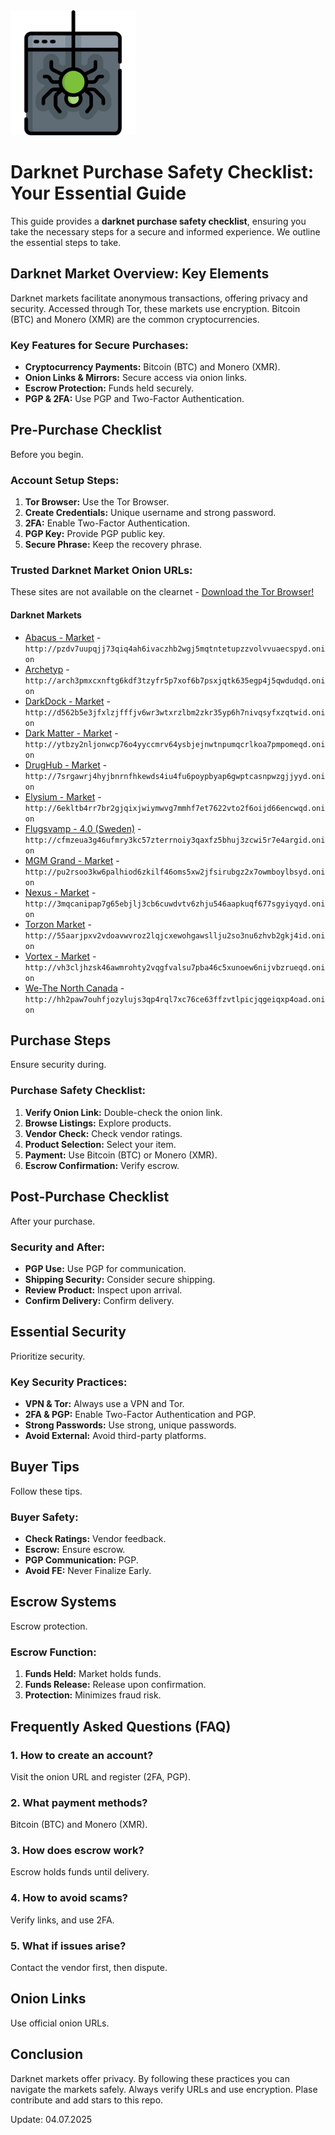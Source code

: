 <img src="/asset/short.webp" width="200">

# Darknet Purchase Safety Checklist: Your Essential Guide

This guide provides a **darknet purchase safety checklist**, ensuring you take the necessary steps for a secure and informed experience.  We outline the essential steps to take.

## Darknet Market Overview: Key Elements

Darknet markets facilitate anonymous transactions, offering privacy and security. Accessed through Tor, these markets use encryption. Bitcoin (BTC) and Monero (XMR) are the common cryptocurrencies.

### Key Features for Secure Purchases:

*   **Cryptocurrency Payments:** Bitcoin (BTC) and Monero (XMR).
*   **Onion Links & Mirrors:** Secure access via onion links.
*   **Escrow Protection:**  Funds held securely.
*   **PGP & 2FA:**  Use PGP and Two-Factor Authentication.

## Pre-Purchase Checklist

Before you begin.

### Account Setup Steps:

1.  **Tor Browser:** Use the Tor Browser.
2.  **Create Credentials:** Unique username and strong password.
3.  **2FA:** Enable Two-Factor Authentication.
4.  **PGP Key:** Provide PGP public key.
5.  **Secure Phrase:**  Keep the recovery phrase.

### Trusted Darknet Market Onion URLs:
These sites are not available on the clearnet - [Download the Tor Browser!](https://www.torproject.org/download/)

#### Darknet Markets

*   [Abacus - Market](http://pzdv7uupqjj73qiq4ah6ivaczhb2wgj5mqtntetupzzvolvvuaecspyd.onion) - `http://pzdv7uupqjj73qiq4ah6ivaczhb2wgj5mqtntetupzzvolvvuaecspyd.onion`
*   [Archetyp](@archetyp) - `http://arch3pmxcxnftg6kdf3tzyfr5p7xof6b7psxjqtk635egp4j5qwdudqd.onion`
*   [DarkDock - Market](http://d562b5e3jfxlzjfffjv6wr3wtxrzlbm2zkr35yp6h7nivqsyfxzqtwid.onion) - `http://d562b5e3jfxlzjfffjv6wr3wtxrzlbm2zkr35yp6h7nivqsyfxzqtwid.onion`
*   [Dark Matter - Market](http://ytbzy2nljonwcp76o4yyccmrv64ysbjejnwtnpumqcrlkoa7pmpomeqd.onion) - `http://ytbzy2nljonwcp76o4yyccmrv64ysbjejnwtnpumqcrlkoa7pmpomeqd.onion`
*   [DrugHub - Market](http://7srgawrj4hyjbnrnfhkewds4iu4fu6poypbyap6gwptcasnpwzgjjyyd.onion) - `http://7srgawrj4hyjbnrnfhkewds4iu4fu6poypbyap6gwptcasnpwzgjjyyd.onion`
*   [Elysium - Market](http://6ekltb4rr7br2gjqixjwiymwvg7mmhf7et7622vto2f6oijd66encwqd.onion) - `http://6ekltb4rr7br2gjqixjwiymwvg7mmhf7et7622vto2f6oijd66encwqd.onion`
*   [Flugsvamp - 4.0 (Sweden)](http://cfmzeua3g46ufmry3kc57zterrnoiy3qaxfz5bhuj3zcwi5r7e4argid.onion) - `http://cfmzeua3g46ufmry3kc57zterrnoiy3qaxfz5bhuj3zcwi5r7e4argid.onion`
*   [MGM Grand - Market](http://pu2rsoo3kw6palhiod6zkilf46oms5xw2jfsirubgz2x7owmboylbsyd.onion) - `http://pu2rsoo3kw6palhiod6zkilf46oms5xw2jfsirubgz2x7owmboylbsyd.onion`
*   [Nexus - Market](http://3mqcanipap7g65ebjlj3cb6cuwdvtv6zhju546aapkuqf677sgyiyqyd.onion) - `http://3mqcanipap7g65ebjlj3cb6cuwdvtv6zhju546aapkuqf677sgyiyqyd.onion`
*   [Torzon Market](http://55aarjpxv2vdoavwvroz2lqjcxewohgawsllju2so3nu6zhvb2gkj4id.onion) - `http://55aarjpxv2vdoavwvroz2lqjcxewohgawsllju2so3nu6zhvb2gkj4id.onion`
*   [Vortex - Market](http://vh3cljhzsk46awmrohty2vqgfvalsu7pba46c5xunoew6nijvbzrueqd.onion) - `http://vh3cljhzsk46awmrohty2vqgfvalsu7pba46c5xunoew6nijvbzrueqd.onion`
*   [We-The North Canada](http://hh2paw7ouhfjozylujs3qp4rql7xc76ce63ffzvtlpicjqgeiqxp4oad.onion) - `http://hh2paw7ouhfjozylujs3qp4rql7xc76ce63ffzvtlpicjqgeiqxp4oad.onion`

## Purchase Steps

Ensure security during.

### Purchase Safety Checklist:

1.  **Verify Onion Link:** Double-check the onion link.
2.  **Browse Listings:** Explore products.
3.  **Vendor Check:** Check vendor ratings.
4.  **Product Selection:** Select your item.
5.  **Payment:** Use Bitcoin (BTC) or Monero (XMR).
6.  **Escrow Confirmation:**  Verify escrow.

## Post-Purchase Checklist

After your purchase.

###  Security and After:

*   **PGP Use:** Use PGP for communication.
*   **Shipping Security:** Consider secure shipping.
*   **Review Product:** Inspect upon arrival.
*   **Confirm Delivery:** Confirm delivery.

## Essential Security

Prioritize security.

### Key Security Practices:

*   **VPN & Tor:** Always use a VPN and Tor.
*   **2FA & PGP:** Enable Two-Factor Authentication and PGP.
*   **Strong Passwords:** Use strong, unique passwords.
*   **Avoid External:** Avoid third-party platforms.

## Buyer Tips

Follow these tips.

### Buyer Safety:

*   **Check Ratings:** Vendor feedback.
*   **Escrow:** Ensure escrow.
*   **PGP Communication:**  PGP.
*   **Avoid FE:**  Never Finalize Early.

## Escrow Systems

Escrow protection.

### Escrow Function:

1.  **Funds Held:** Market holds funds.
2.  **Funds Release:** Release upon confirmation.
3.  **Protection:** Minimizes fraud risk.

## Frequently Asked Questions (FAQ)

### 1. How to create an account?

Visit the onion URL and register (2FA, PGP).

### 2. What payment methods?

Bitcoin (BTC) and Monero (XMR).

### 3. How does escrow work?

Escrow holds funds until delivery.

### 4. How to avoid scams?

Verify links, and use 2FA.

### 5. What if issues arise?

Contact the vendor first, then dispute.

## Onion Links

Use official onion URLs.

## Conclusion

Darknet markets offer privacy. By following these practices you can navigate the markets safely. Always verify URLs and use encryption.
Plase contribute and add stars to this repo.

Update:  04.07.2025